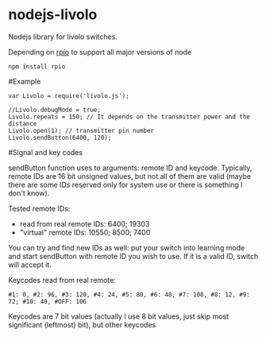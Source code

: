 # nodejs-livolo
Nodejs library for livolo switches.

Depending on [rpio](https://github.com/jperkin/node-rpio) to support all major versions of node
```
npm install rpio
```

#Example
```
var Livolo = require('livolo.js');

//Livolo.debugMode = true;
Livolo.repeats = 150; // It depends on the transmitter power and the distance
Livolo.open(1); // transmitter pin number
Livolo.sendButton(6400, 120);
```

#Signal and key codes

sendButton function uses to arguments: remote ID and keycode. Typically, remote IDs are 16 bit unsigned values, but
not all of them are valid (maybe there are some IDs reserved only for system use or there is something I don't know).

Tested remote IDs:

- read from real remote IDs: 6400; 19303
- "virtual" remote IDs: 10550; 8500; 7400

You can try and find new IDs as well: put your switch into learning mode and start sendButton with remote ID you wish to use. If
it is a valid ID, switch will accept it.

Keycodes read from real remote:
```
#1: 0, #2: 96, #3: 120, #4: 24, #5: 80, #6: 48, #7: 108, #8: 12, #9: 72; #10: 40, #OFF: 106
```
Keycodes are 7 bit values (actually I use 8 bit values, just skip most significant (leftmost) bit), but other keycodes

